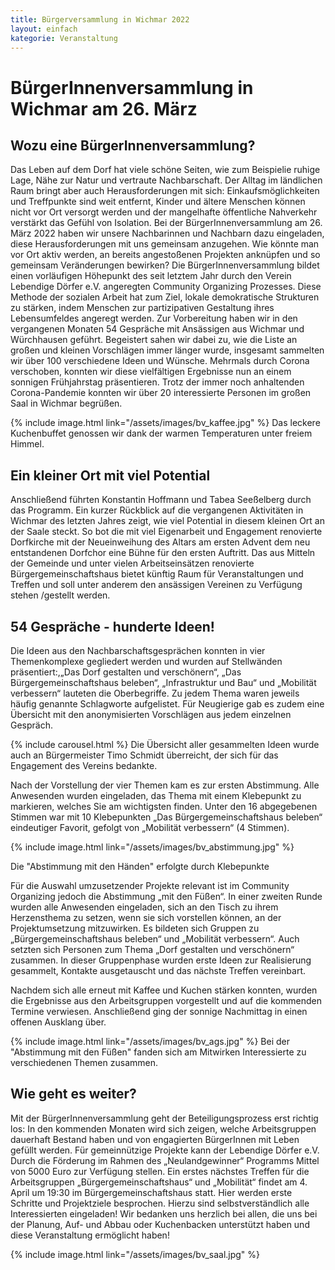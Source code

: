```yaml
---
title: Bürgerversammlung in Wichmar 2022
layout: einfach
kategorie: Veranstaltung
---
```


# BürgerInnenversammlung in Wichmar am 26. März


## Wozu eine BürgerInnenversammlung?

<p>
Das Leben auf dem Dorf hat viele schöne Seiten, wie zum Beispielie ruhige Lage, Nähe zur Natur und vertraute Nachbarschaft. Der Alltag im ländlichen Raum bringt aber auch Herausforderungen mit sich:  Einkaufsmöglichkeiten und Treffpunkte sind weit entfernt, Kinder und ältere Menschen können nicht vor Ort versorgt werden und der mangelhafte öffentliche Nahverkehr verstärkt das Gefühl von Isolation.
Bei der BürgerInnenversammlung am 26. März 2022 haben wir unsere Nachbarinnen und Nachbarn dazu eingeladen, diese Herausforderungen mit uns gemeinsam anzugehen. Wie könnte man vor Ort aktiv  werden, an bereits angestoßenen Projekten anknüpfen  und so gemeinsam Veränderungen  bewirken?
 Die BürgerInnenversammlung bildet einen vorläufigen Höhepunkt des seit letztem Jahr durch den Verein Lebendige Dörfer e.V. angeregten Community Organizing Prozesses. Diese Methode der sozialen Arbeit hat zum Ziel, lokale demokratische Strukturen zu stärken, indem Menschen zur partizipativen Gestaltung ihres Lebensumfeldes angeregt werden.
Zur Vorbereitung haben wir in den vergangenen Monaten 54 Gespräche mit Ansässigen aus  Wichmar und  Würchhausen geführt. Begeistert sahen wir dabei zu, wie die Liste an großen und kleinen Vorschlägen immer länger wurde, insgesamt sammelten wir über  100 verschiedene Ideen und Wünsche.
Mehrmals durch Corona verschoben, konnten wir diese vielfältigen Ergebnisse nun an einem sonnigen Frühjahrstag präsentieren. Trotz der immer noch anhaltenden Corona-Pandemie konnten wir über 20 interessierte Personen im großen Saal in Wichmar begrüßen.


{% include image.html link="/assets/images/bv_kaffee.jpg" %}
Das leckere Kuchenbuffet genossen wir dank der warmen Temperaturen unter freiem Himmel.
</p>


## Ein kleiner Ort mit viel Potential
<p>
Anschließend führten Konstantin Hoffmann und Tabea Seeßelberg durch das Programm. Ein kurzer Rückblick auf die vergangenen Aktivitäten in Wichmar des letzten Jahres zeigt, wie viel Potential in diesem kleinen Ort an der Saale steckt. So bot die mit viel Eigenarbeit und Engagement renovierte Dorfkirche   mit der Neueinweihung des Altars am ersten Advent dem neu entstandenen Dorfchor eine Bühne für den ersten Auftritt. Das aus Mitteln der Gemeinde und unter vielen Arbeitseinsätzen renovierte Bürgergemeinschaftshaus bietet künftig Raum für Veranstaltungen und Treffen und soll unter anderem den  ansässigen Vereinen zu Verfügung stehen /gestellt werden.
</p>



## 54 Gespräche - hunderte Ideen!
<p>
Die Ideen aus den Nachbarschaftsgesprächen konnten in vier Themenkomplexe gegliedert werden und wurden auf Stellwänden präsentiert:,„Das Dorf gestalten und verschönern“, „Das Bürgergemeinschaftshaus beleben“, „Infrastruktur und Bau“ und „Mobilität verbessern“ lauteten die Oberbegriffe. Zu jedem Thema waren jeweils häufig genannte Schlagworte aufgelistet. Für Neugierige gab es zudem eine Übersicht mit den anonymisierten Vorschlägen aus jedem einzelnen Gespräch. 
</p>

{% include carousel.html %}
Die Übersicht aller gesammelten Ideen wurde auch an Bürgermeister Timo Schmidt überreicht, der sich für das Engagement des Vereins bedankte.

<p>
Nach der Vorstellung der vier Themen kam es zur ersten Abstimmung. Alle Anwesenden wurden eingeladen, das Thema mit einem Klebepunkt zu markieren, welches Sie am wichtigsten finden. Unter den 16 abgegebenen Stimmen war mit 10 Klebepunkten „Das Bürgergemeinschaftshaus beleben“ eindeutiger Favorit, gefolgt von „Mobilität verbessern“ (4 Stimmen).
</p>

{% include image.html link="/assets/images/bv_abstimmung.jpg" %}

Die "Abstimmung mit den Händen" erfolgte durch Klebepunkte 


<p>
Für die Auswahl umzusetzender Projekte relevant ist im Community Organizing jedoch die Abstimmung „mit den Füßen“. In einer zweiten Runde wurden alle Anwesenden eingeladen, sich an den Tisch zu ihrem Herzensthema zu setzen, wenn sie sich vorstellen können, an der Projektumsetzung mitzuwirken. Es bildeten sich Gruppen zu „Bürgergemeinschaftshaus beleben“ und „Mobilität verbessern“. Auch setzten sich Personen zum Thema „Dorf gestalten und verschönern“ zusammen. In dieser Gruppenphase wurden erste Ideen zur Realisierung gesammelt, Kontakte ausgetauscht und das nächste Treffen vereinbart.

Nachdem sich alle erneut mit Kaffee und Kuchen stärken konnten, wurden die Ergebnisse aus den Arbeitsgruppen vorgestellt und auf die kommenden Termine verwiesen. Anschließend ging der sonnige Nachmittag in einen offenen Ausklang über.
</p>

{% include image.html link="/assets/images/bv_ags.jpg" %}
Bei der "Abstimmung mit den Füßen" fanden sich am Mitwirken Interessierte zu verschiedenen Themen zusammen.




## Wie geht es weiter?
<p>
Mit der BürgerInnenversammlung geht der Beteiligungsprozess erst richtig los: In den kommenden Monaten wird sich zeigen, welche Arbeitsgruppen dauerhaft Bestand haben und von engagierten BürgerInnen mit Leben gefüllt werden. Für gemeinnützige Projekte kann der Lebendige Dörfer e.V. Durch die Förderung im Rahmen des „Neulandgewinner“ Programms Mittel von 5000 Euro zur Verfügung stellen.
Ein erstes nächstes Treffen für die Arbeitsgruppen „Bürgergemeinschaftshaus“ und „Mobilität“ findet am 4. April um 19:30 im Bürgergemeinschaftshaus statt. Hier werden erste Schritte und Projektziele besprochen. Hierzu sind selbstverständlich alle Interessierten eingeladen!
Wir bedanken uns herzlich bei allen, die uns bei der Planung, Auf- und Abbau oder Kuchenbacken unterstützt haben und diese Veranstaltung ermöglicht haben!
</p>
{% include image.html link="/assets/images/bv_saal.jpg" %}
